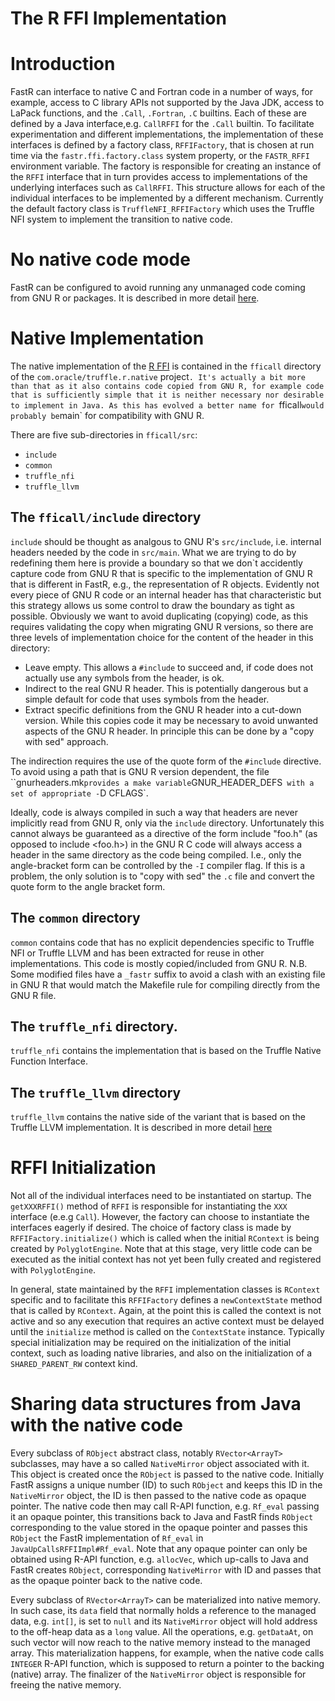 # The R FFI Implementation

# Introduction
FastR can interface to native C and Fortran code in a number of ways, for example, access to C library APIs not supported by the Java JDK, access to LaPack functions, and the `.Call`, `.Fortran`, `.C` builtins. Each of these are defined by a Java interface,e.g. `CallRFFI` for the `.Call` builtin. To facilitate experimentation and different implementations, the implementation of these interfaces is defined by a factory class, `RFFIFactory`, that is chosen at run time via the `fastr.ffi.factory.class` system property, or the `FASTR_RFFI` environment variable.
The factory is responsible for creating an instance of the `RFFI` interface that in turn provides access to implementations of the underlying interfaces such as `CallRFFI`. This structure allows
for each of the individual interfaces to be implemented by a different mechanism. Currently the default factory class is `TruffleNFI_RFFIFactory` which uses the Truffle NFI system to implement the transition to native code.

# No native code mode
FastR can be configured to avoid running any unmanaged code coming from GNU R or packages. It is described in more detail [here](managed_ffi.md).

# Native Implementation
The native implementation of the [R FFI](https://cran.r-project.org/doc/manuals/r-release/R-exts.html) is contained in the `fficall` directory of
the `com.oracle/truffle.r.native` project`. It's actually a bit more than that as it also contains code copied from GNU R, for example code that is sufficiently
simple that it is neither necessary nor desirable to implement in Java. As this has evolved a better name for `fficall` would probably be `main`
for compatibility with GNU R.

 There are five sub-directories in `fficall/src`:
 * `include`
 * `common`
 * `truffle_nfi`
 * `truffle_llvm`

## The `fficall/include` directory

`include` should be thought as analgous to GNU R's `src/include`, i.e. internal headers needed by the code in `src/main`.
What we are trying to do by redefining them here is provide a boundary so that we don`t accidently capture code from GNU R that
is specific to the implementation of GNU R that is different in FastR, e.g., the representation of R objects. Evidently not every
piece of GNU R code or an internal header has that characteristic but this strategy allows us some control to draw the boundary as
tight as possible. Obviously we want to avoid duplicating (copying) code, as this requires validating the copy when migrating GNU R versions,
so there are three levels of implementation choice for the content of the header in this directory:

* Leave empty. This allows a `#include` to succeed and, if code does not actually use any symbols from the header, is ok.
* Indirect to the real GNU R header. This is potentially dangerous but a simple default for code that uses symbols from the header.
* Extract specific definitions from the GNU R header into a cut-down version. While this copies code it may be necessary to avoid unwanted aspects of the GNU R header. In principle this can be done by a "copy with sed" approach.

The indirection requires the use of the quote form of the `#include` directive. To avoid using a path that is GNU R version dependent,
the file ``gnurheaders.mk` provides a make variable `GNUR_HEADER_DEFS` with a set of appropriate -`D CFLAGS`.

Ideally, code is always compiled in such a way that headers are never implicitly read from GNU R, only via the `include` directory.
Unfortunately this cannot always be guaranteed as a directive of the form include "foo.h" (as opposed to include <foo.h>) in the
GNU R C code will always access a header in the same directory as the code being compiled. I.e., only the angle-bracket form can be controlled
by the `-I` compiler flag. If this is a problem, the only solution is to "copy with sed" the `.c` file and convert the quote form to the
angle bracket form.

## The `common` directory
`common` contains code that has no explicit dependencies specific to Truffle NFI or Truffle LLVM and has been extracted for reuse in other implementations. 
This code is mostly copied/included from GNU R. N.B. Some modified files have a `_fastr` suffix to avoid a clash with an existing file in GNU R that would match
the Makefile rule for compiling directly from the GNU R file.

## The `truffle_nfi` directory.
`truffle_nfi` contains the implementation that is based on the Truffle Native Function Interface.

## The `truffle_llvm` directory

`truffle_llvm` contains the native side of the variant that is based on the Truffle LLVM implementation. It is described in more detail [here](truffle_llvm_ffi.md)

# RFFI Initialization
Not all of the individual interfaces need to be instantiated on startup. The `getXXXRFFI()` method of `RFFI` is responsible for instantiating the `XXX` interface (e.e.g `Call`).
However, the factory can choose to instantiate the interfaces eagerly if desired. The choice of factory class is made by `RFFIFactory.initialize()` which is called when the
initial `RContext` is being created by `PolyglotEngine`. Note that at this stage, very little code can be executed as the initial context has not yet been fully created and registered with `PolyglotEngine`.

In general, state maintained by the `RFFI` implementation classes is `RContext` specific and to facilitate this `RFFIFactory` defines a `newContextState` method that is called by `RContext`.
Again, at the point this is called the context is not active and so any execution that requires an active context must be delayed until the `initialize` method is called on the `ContextState` instance.
Typically special initialization may be required on the initialization of the initial context, such as loading native libraries, and also on the initialization of a `SHARED_PARENT_RW` context kind.

# Sharing data structures from Java with the native code

Every subclass of `RObject` abstract class, notably `RVector<ArrayT>` subclasses, may have a so called `NativeMirror` object associated with it.
This object is created once the `RObject` is passed to the native code. Initially FastR assigns a unique number (ID) to such `RObject` and keeps this
ID in the `NativeMirror` object, the ID is then passed to the native code as opaque pointer. The native code then may call R-API function,
e.g. `Rf_eval` passing it an opaque pointer, this transitions back to Java and FastR finds `RObject` corresponding to the value stored in the
opaque pointer and passes this `RObject` the FastR implementation of `Rf_eval` in `JavaUpCallsRFFIImpl#Rf_eval`. Note that any opaque pointer can only
be obtained using R-API function, e.g. `allocVec`, which up-calls to Java and FastR creates `RObject`, corresponding `NativeMirror` with ID and
passes that as the opaque pointer back to the native code.

Every subclass of `RVector<ArrayT>` can be materialized into native memory. In such case, its `data` field that normally holds a reference to
the managed data, e.g. `int[]`, is set to `null` and its `NativeMirror` object will hold address to the off-heap data as a `long` value.
All the operations, e.g. `getDataAt`, on such vector will now reach to the native memory instead to the managed array.
This materialization happens, for example, when the native code calls `INTEGER` R-API function, which is supposed to return a
pointer to the backing (native) array. The finalizer of the `NativeMirror` object is responsible for freeing the native memory.

